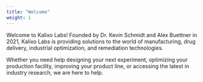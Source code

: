 ```yaml
---
title: "Welcome"
weight: 1
---
```


Welcome to Kalixo Labs! Founded by Dr. Kevin Schmidt and Alex Buettner in 2021, Kalixo Labs is providing solutions to the world of manufacturing, drug delivery, industrial optimization, and remediation technologies.

Whether you need help designing your next experiment, optimizing your production facility, improving your product line, or accessing the latest in industry research, we are here to help.
